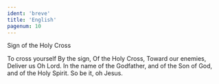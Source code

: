 ```yaml
---
ident: 'breve'
title: 'English'
pagenum: 10
---
```

Sign of the Holy Cross

To cross yourself
By the sign,
Of the Holy Cross,
Toward our enemies,
Deliver us Oh Lord.
In the name of the Godfather,
and of the Son of God,
and of the Holy Spirit.
So be it, oh Jesus.

